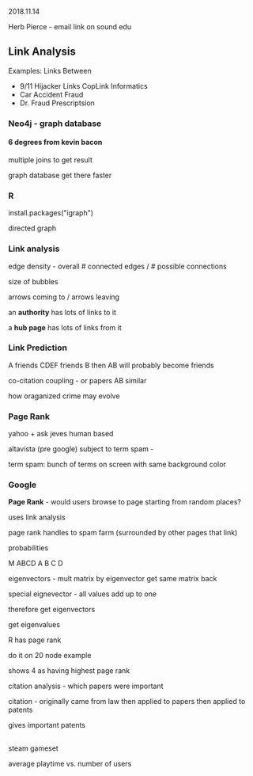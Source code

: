 2018.11.14

Herb Pierce - email link on sound edu

## Link Analysis

Examples: Links Between

- 9/11 Hijacker Links CopLink Informatics
- Car Accident Fraud
- Dr. Fraud Prescriptsion

### Neo4j - graph database

#### 6 degrees from kevin bacon

multiple joins to get result

graph database get there faster

### R 

install.packages("igraph")

directed graph

### Link analysis

edge density - overall # connected edges / # possible connections

size of bubbles

arrows coming to / arrows leaving

an **authority** has lots of links to it

a **hub page** has lots of links from it


### Link Prediction

A friends CDEF friends B  then AB will probably become friends

co-citation coupling - or papers AB similar

how oraganized crime may evolve

### Page Rank

yahoo + ask jeves human based

altavista (pre google) subject to term spam - 

term spam: bunch of terms on screen with same background color

### Google

**Page Rank** - would users browse to page starting from random places?

uses link analysis

page rank handles to spam farm (surrounded by other pages that link)

probabilities 

M ABCD
A
B
C
D

eigenvectors - mult matrix by eigenvector get same matrix back

special eignevector - all values add up to one

therefore get eigenvectors

get eigenvalues

R has page rank

do it on 20 node example

shows 4 as having highest page rank

citation analysis - which papers were important

citation - originally came from law
then applied to papers
then applied to patents

gives important patents


##
steam gameset

average playtime vs. number of users


